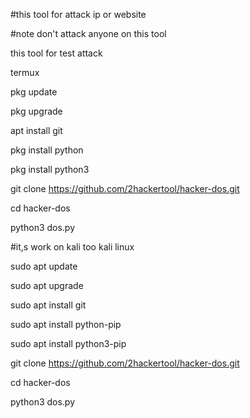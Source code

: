 #this tool for attack ip or website

#note don't attack anyone on this tool

this tool for test attack

termux

pkg update

pkg upgrade

apt install git

pkg install python

pkg install python3

git clone https://github.com/2hackertool/hacker-dos.git

cd hacker-dos

python3 dos.py





#it,s work on kali too
kali linux 

sudo apt update

sudo apt upgrade

sudo apt install git

sudo apt install python-pip

sudo apt install python3-pip

git clone https://github.com/2hackertool/hacker-dos.git

cd hacker-dos

python3 dos.py

